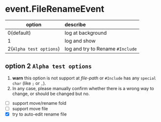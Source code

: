# event.FileRenameEvent

| option                  | describe                         |
| ----------------------- | :------------------------------- |
| 0(default)              | log at background                |
| 1                       | log and show                     |
| 2(`Alpha test options`) | log and try to Rename `#Include` |

## option 2 `Alpha test options`

1. **warn** this option is not support at _file-path_ or `#Include` has any `special char` (like `;` or `,`).
2. In any case, please manually confirm whether there is a wrong way to change, or should be changed but no.

- [ ] support move/rename fold
- [ ] support move file
- [x] try to auto-edit rename file
